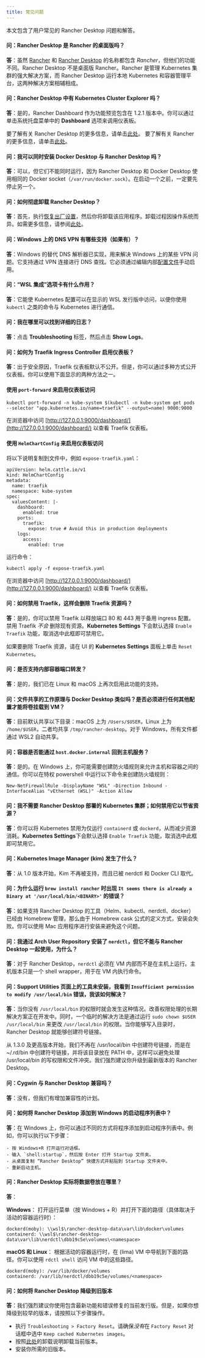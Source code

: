 ```yaml
---
title: 常见问题
---
```


本文包含了用户常见的 Rancher Desktop 问题和解答。

#### **问：Rancher Desktop 是 Rancher 的桌面版吗？**

**答**：虽然 [Rancher](https://rancher.com/) 和 [Rancher Desktop](https://rancherdesktop.io/) 的名称都包含 _Rancher_，但他们的功能不同。Rancher Desktop 不是桌面版 Rancher。Rancher 是管理 Kubernetes 集群的强大解决方案，而 Rancher Desktop 运行本地 Kubernetes 和容器管理平台，这两种解决方案相辅相成。

#### **问：Rancher Desktop 中有 Kubernetes Cluster Explorer 吗？**

**答**：是的，Rancher Dashboard 作为功能预览包含在 1.2.1 版本中。你可以通过单击系统托盘菜单中的 **Dashboard** 选项来调用仪表板。

要了解有关 Rancher Desktop 的更多信息，请单击[此处](https://docs.rancherdesktop.io/)。
要了解有关 Rancher 的更多信息，请单击[此处](https://rancher.com/why-rancher)。

[Rancher]: https://rancher.com/

[minikube]: https://minikube.sigs.k8s.io/docs/

[kind]: https://kind.sigs.k8s.io/docs/user/quick-start/

[Docker Desktop]: https://docs.docker.com/desktop/

<!-- #1221 -->
#### **问：我可以同时安装 Docker Desktop 与 Rancher Desktop 吗？**

**答**：可以，但它们不能同时运行，因为 Rancher Desktop 和 Docker Desktop 使用相同的 Docker socket（`/var/run/docker.sock`）。在启动一个之前，一定要先停止另一个。

<!-- #1074
#### **Q: After uninstalling Rancher Desktop I noticed there are still some resources left behind. What are all the things that I need to manually remove and how?**

**A:**
-->

<!-- #640 -->
#### **问：如何彻底卸载 Rancher Desktop？**

**答**：首先，执行[恢复出厂设置](ui/troubleshooting.md#factory-reset)，然后你将卸载该应用程序。卸载过程因操作系统而异。如需更多信息，请参阅[此处](./getting-started/installation.md)。

#### **问：Windows 上的 DNS VPN 有哪些支持（如果有）？**

**答**：Windows 的替代 DNS 解析器已实现，用来解决 Windows 上的某些 VPN 问题。它支持通过 VPN 连接进行 DNS 查找。它必须通过编辑内部[配置文件](https://github.com/rancher-sandbox/rancher-desktop/issues/1899#issuecomment-1109128277)手动启用。

#### **问：“WSL 集成”选项卡有什么作用？**

**答**：它能使 Kubernetes 配置可以在显示的 WSL 发行版中访问，以便你使用 `kubectl` 之类的命令与 Kubernetes 进行通信。

#### **问：我在哪里可以找到详细的日志？**

**答**：点击 **Troubleshooting** 标签，然后点击 **Show Logs**。

#### **问：如何为 Traefik Ingress Controller 启用仪表板？**

**答**：出于安全原因，Traefik 仪表板默认不公开。但是，你可以通过多种方式公开仪表板。你可以使用下面显示的两种方法之一。

#### 使用 `port-forward` 来启用仪表板访问

```
kubectl port-forward -n kube-system $(kubectl -n kube-system get pods --selector "app.kubernetes.io/name=traefik" --output=name) 9000:9000
```

在浏览器中访问 [http://127.0.0.1:9000/dashboard/](http://127.0.0.1:9000/dashboard/) 以查看 Traefik 仪表板。

#### 使用 `HelmChartConfig` 来启用仪表板访问

将以下说明复制到文件中，例如 `expose-traefik.yaml`：

```
apiVersion: helm.cattle.io/v1
kind: HelmChartConfig
metadata:
  name: traefik
  namespace: kube-system
spec:
  valuesContent: |-
    dashboard:
      enabled: true
    ports:
      traefik:
        expose: true # Avoid this in production deployments
    logs:
      access:
        enabled: true
```

运行命令：

```
kubectl apply -f expose-traefik.yaml
```

在浏览器中访问 [http://127.0.0.1:9000/dashboard/](http://127.0.0.1:9000/dashboard/) 以查看 Traefik 仪表板。

#### **问：如何禁用 Traefik，这样会删除 Traefik 资源吗？**

**答**：是的，你可以禁用 Traefik 以释放端口 80 和 443 用于备用 ingress 配置。禁用 Traefik _不会_ 删除现有资源。**Kubernetes Settings** 下会默认选择 `Enable Traefik` 功能，取消选中此框即可禁用它。

如果要删除 Traefik 资源，请在 UI 的 **Kubernetes Settings** 面板上单击 `Reset Kubernetes`。

#### **问：是否支持内部容器端口转发？**

**答**：是的，我们已在 Linux 和 macOS 上再次启用此功能的支持。

#### **问：文件共享的工作原理与 Docker Desktop 类似吗？是否必须进行任何其他配置才能将卷挂载到 VM？**

**答**：目前默认共享以下目录：macOS 上为 `/Users/$USER`，Linux 上为 `/home/$USER`，二者均共享 `/tmp/rancher-desktop`。对于 Windows，所有文件都通过 WSL2 自动共享。

#### **问：容器是否能通过 `host.docker.internal` 回到主机服务？**

**答**：是的。在 Windows 上，你可能需要创建防火墙规则来允许主机和容器之间的通信。你可以在特权 powershell 中运行以下命令来创建防火墙规则：

```
New-NetFirewallRule -DisplayName "WSL" -Direction Inbound -InterfaceAlias "vEthernet (WSL)" -Action Allow
```

<!-- #985 -->
#### **问：我不需要 Rancher Desktop 部署的 Kubernetes 集群；如何禁用它以节省资源？**

**答**：你可以将 Kubernetes 禁用为仅运行 `containerd` 或 `dockerd`，从而减少资源消耗。**Kubernetes Settings**下会默认选择 `Enable Traefik` 功能，取消选中此框即可禁用它。

<!-- #726 -->
#### **问：Kubernetes Image Manager (kim) 发生了什么？**

**答**：从 1.0 版本开始，Kim 不再被支持，而且已被 nerdctl 和 Docker CLI 取代。

<!-- #776 -->
#### **问：为什么运行 `brew install rancher` 时出现 `It seems there is already a Binary at '/usr/local/bin/<BINARY>'` 的错误？**

**答**：如果支持 Rancher Desktop 的工具（Helm、kubectl、nerdctl、docker）已经由 Homebrew 管理，那么由于 Homebrew cask 公式的定义方式，安装会失败。你可以使用 Mac 应用程序进行安装来避免这个问题。

#### 问：我通过 Arch User Repository 安装了 `nerdctl`，但它不能与 Rancher Desktop 一起使用，为什么？

**答**：对于 Rancher Desktop，`nerdctl` 必须在 VM 内部而不是在主机上运行。主机版本只是一个 shell wrapper，用于在 VM 内执行命令。

<!-- #1155 -->
#### **问：Support Utilities 页面上的工具未安装，我看到 `Insufficient permission to modify /usr/local/bin` 错误，我该如何解决？**

**答**：当你没有 `/usr/local/bin` 的权限时就会发生这种情况。改善权限处理的长期解决方案正在开发中。同时，一个临时的解决方法是通过运行 `sudo chown $USER /usr/local/bin` 来更改 `/usr/local/bin` 的权限。当你能够写入目录时，Rancher Desktop 就能够创建符号链接。

从 1.3.0 及更高版本开始，我们不再在 /usr/local/bin 中创建符号链接，而是在 ~/.rd/bin 中创建符号链接，并将该目录放在 PATH 中，这样可以避免处理 /usr/local/bin 的写权限和文件冲突。我们强烈建议你升级到最新版本的 Rancher Desktop。

<!-- #981 -->
#### **问：Cygwin 与 Rancher Desktop 兼容吗？**

**答**：没有，但我们有增加兼容性的计划。

#### **问：如何将 Rancher Desktop 添加到 Windows 的启动程序列表中？**

**答**：在 Windows 上，你可以通过不同的方式将程序添加到启动程序列表中。例如，你可以执行以下步骤：

```
- 按 Windows+R 打开运行对话框。
- 输入 `shell:startup`，然后按 Enter 打开 Startup 文件夹。
- 从桌面复制 “Rancher Desktop” 快捷方式并粘贴到 Startup 文件夹中。
- 重新启动主机。
```
#### **问：Rancher Desktop 实际将数据卷放在哪里？**

**答**：

**Windows**：
打开运行菜单（按 Windows + R）并打开下面的路径（具体取决于活动的容器运行时）：
```
dockerd(moby): \\wsl$\rancher-desktop-data\var\lib\docker\volumes
containerd: \\wsl$\rancher-desktop-data\var\lib\nerdctl\dbb19c5e\volumes\<namespace>
```
**macOS 和 Linux**：
根据活动的容器运行时，在 (lima) VM 中导航到下面的路径。你可以使用 `rdctl shell` 访问 VM 中的这些路径。
```
dockerd(moby): /var/lib/docker/volumes
containerd: /var/lib/nerdctl/dbb19c5e/volumes/<namespace>
```
#### **问：如何将 Rancher Desktop 降级到旧版本**

**答**：我们强烈建议你使用包含最新功能和错误修复的当前发行版。但是，如果你想降级到较早的版本，请按照以下步骤操作。

- 执行 `Troubleshooting > Factory Reset`。请确保*没有*在 `Factory Reset` 对话框中选中 `Keep cached Kubernetes images`。
- 按照[此处](https://docs.rancherdesktop.io/getting-started/installation)的卸载说明卸载当前版本。
- 安装你所需的旧版本。
